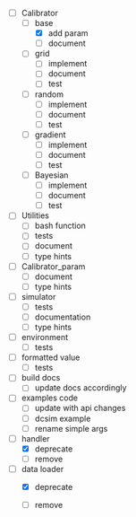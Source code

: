 - [ ] Calibrator
	- [ ] base
		- [X] add param
		- [ ] document
	- [ ] grid
		- [ ] implement
		- [ ] document
		- [ ] test
	- [ ] random
		- [ ] implement
		- [ ] document
		- [ ] test
	- [ ] gradient
		- [ ] implement
		- [ ] document
		- [ ] test
	- [ ] Bayesian
		- [ ] implement
		- [ ] document
		- [ ] test
		
- [ ] Utilities
	- [ ] bash function
	- [ ] tests
	- [ ] document
	- [ ] type hints
	
- [ ] Calibrator_param
	- [ ] document 
	- [ ] type hints
	
- [ ] simulator
	- [ ] tests
	- [ ] documentation
	- [ ] type hints
	
- [ ] environment
	- [ ] tests

- [ ] formatted value
	- [ ] tests
	
- [ ] build docs
	- [ ] update docs accordingly
	
- [ ] examples code
	- [ ] update with api changes
	- [ ] dcsim example
	- [ ] rename simple args
	
- [ ] handler
	- [X] deprecate
	- [ ] remove
	
- [ ] data loader
	- [X] deprecate
	- [ ] remove
	